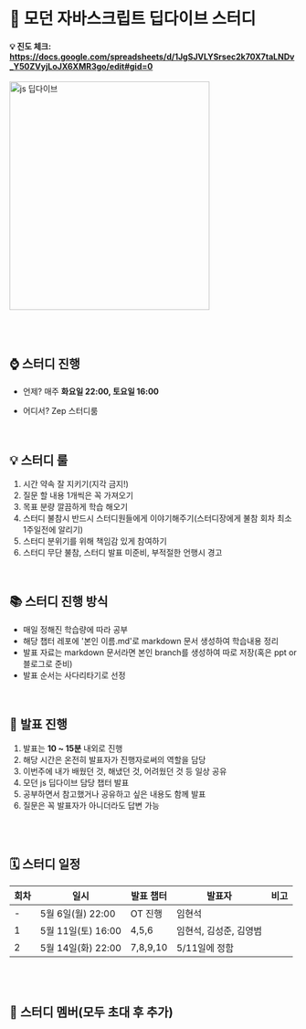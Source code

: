 # 📌 모던 자바스크립트 딥다이브 스터디

#### 💡 진도 체크: https://docs.google.com/spreadsheets/d/1JgSJVLYSrsec2k70X7taLNDv_Y50ZVyjLoJX6XMR3go/edit#gid=0

 <img src="https://github.com/hyeonseok98/js-deep-dive-study/assets/157561573/8a3cea4c-6470-42fb-a3af-81bf827af8f4" alt="js 딥다이브" width="350" height="400">

<br /><br />

## ⌚ 스터디 진행

- 언제? 매주 **화요일 22:00, 토요일 16:00**

- 어디서? Zep 스터디룸

<br />

## 💡 스터디 룰

1. 시간 약속 잘 지키기(지각 금지!)
2. 질문 할 내용 1개씩은 꼭 가져오기
3. 목표 분량 깔끔하게 학습 해오기
4. 스터디 불참시 반드시 스터디원들에게 이야기해주기(스터디장에게 불참 회차 최소 1주일전에 알리기)
5. 스터디 분위기를 위해 책임감 있게 참여하기
6. 스터디 무단 불참, 스터디 발표 미준비, 부적절한 언행시 경고

<br />

## 📚 스터디 진행 방식

- 매일 정해진 학습량에 따라 공부
- 해당 챕터 레포에 '본인 이름.md'로 markdown 문서 생성하여 학습내용 정리
- 발표 자료는 markdown 문서라면 본인 branch를 생성하여 따로 저장(혹은 ppt or 블로그로 준비)
- 발표 순서는 사다리타기로 선정

<br />

## 🚀 발표 진행

1. 발표는 **10 ~ 15분** 내외로 진행
2. 해당 시간은 온전히 발표자가 진행자로써의 역할을 담당
3. 이번주에 내가 배웠던 것, 해냈던 것, 어려웠던 것 등 일상 공유
4. 모던 js 딥다이브 담당 챕터 발표
5. 공부하면서 참고했거나 공유하고 싶은 내용도 함께 발표
6. 질문은 꼭 발표자가 아니더라도 답변 가능

<br /><br />

## 🗓️ 스터디 일정

| 회차 | 일시               | 발표 챕터 | 발표자                 | 비고 |
| ---- | ------------------ | --------- | ---------------------- | ---- |
| -    | 5월 6일(월) 22:00  | OT 진행   | 임현석                 |      |
| 1    | 5월 11일(토) 16:00 | 4,5,6     | 임현석, 김성준, 김영범 |      |
| 2    | 5월 14일(화) 22:00 | 7,8,9,10  | 5/11일에 정함          |      |

<br /><br />

## 🐣 스터디 멤버(모두 초대 후 추가)
